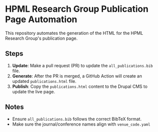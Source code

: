 # HPML Research Group Publication Page Automation

This repository automates the generation of the HTML for the HPML Research Group's publication page.

## Steps

1. **Update**: Make a pull request (PR) to update the `all_publications.bib` file.  
2. **Generate**: After the PR is merged, a GitHub Action will create an updated `publications.html` file.  
3. **Publish**: Copy the `publications.html` content to the Drupal CMS to update the live page.

## Notes

- Ensure `all_publications.bib` follows the correct BibTeX format. 
- Make sure the journal/conference names align with `venue_code.yaml` 